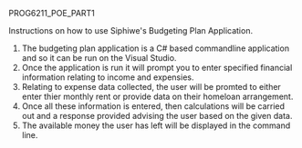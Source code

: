 PROG6211_POE_PART1

Instructions on how to use Siphiwe's Budgeting Plan Application.

1. The budgeting plan application is a C# based commandline application
   and so it can be run on the Visual Studio.
2. Once the application is run it will prompt you to enter specified 
   financial information relating to income and expensies.
3. Relating to expense data collected, the user will be promted to either enter
   thier monthly rent or provide data on their homeloan arrangement.
4. Once all these information is entered, then calculations will be carried out 
   and a response provided advising the user based on the given data.
5. The available money the user has left will be displayed in the command line.
